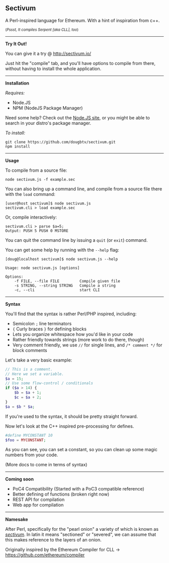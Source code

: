 Sectivum
---

A Perl-inspired language for Ethereum. With a hint of inspiration from c++. 

<sub>(*Pssst, It compiles Serpent [aka CLL], too*)</sub>

----

**Try It Out!**

You can give it a try @ http://sectivum.io/

Just hit the "compile" tab, and you'll have options to compile from there, without having to install the whole application.

----

**Installation**

*Requires:*

- Node.JS
- NPM (NodeJS Package Manager)

Need some help? Check out the [Node.JS site](http://nodejs.org/), or you might be able to search in your distro's package manager.

*To install:*

    git clone https://github.com/dougbtv/sectivum.git
    npm install

----

**Usage**

To compile from a source file:

    node sectivum.js -f example.sec

You can also bring up a command line, and compile from a source file there with the `load` command:

    [user@host sectivum]$ node sectivum.js 
    sectivum.cli > load example.sec

Or, compile interactively:

    sectivum.cli > parse $a=5;
    Output: PUSH 5 PUSH 0 MSTORE  

You can quit the command line by issuing a `quit` (or `exit`) command.

You can get some help by running with the `--help` flag:

    [doug@localhost sectivum]$ node sectivum.js --help
    
    Usage: node sectivum.js [options]
    
    Options:
        -f FILE, --file FILE         Compile given file
        -s STRING, --string STRING   Compile a string
        -c, --cli                    start CLI

----

**Syntax**

You'll find that the syntax is rather Perl/PHP inspired, including:

- Semicolon `;` line terminators
- `{` Curly braces `}` for defining blocks
- Lets you organize whitespace how you'd like in your code
- Rather friendly towards strings (more work to do there, though)
- Very comment friendly, we use `//` for single lines, and `/* comment */` for block comments

Let's take a very basic example:

```php
// This is a comment.
// Here we set a variable.
$a = 15;
// Use some flow-control / conditionals
if ($a > 14) {
    $b = $a + 1;
    $c = $a + 2;
}
$a = $b * $a;
```

If you're used to the syntax, it should be pretty straight forward.

Now let's look at the C++ inspired pre-processing for defines.

```php
#define MYCONSTANT 10
$foo = MYCONSTANT;
```

As you can see, you can set a constant, so you can clean up some magic numbers from your code.

(More docs to come in terms of syntax)

----

**Coming soon**

- PoC4 Compatibility (Started with a PoC3 compatible reference)
- Better defining of functions (broken right now)
- REST API for compilation
- Web app for compilation

----

**Namesake**

After Perl, specifically for the "pearl onion" a variety of which is known as [*sectivum*](http://en.wikipedia.org/wiki/Pearl_onion). In latin it means "sectioned" or "severed", we can assume that this makes reference to the layers of an onion.

Originally inspired by the Ethereum Compiler for CLL -> https://github.com/ethereum/compiler
